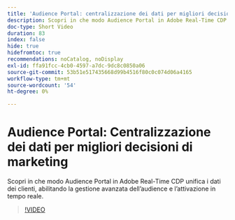 ```yaml
---
title: 'Audience Portal: centralizzazione dei dati per migliori decisioni di marketing'
description: Scopri in che modo Audience Portal in Adobe Real-Time CDP unifica i dati dei clienti, abilitando la gestione avanzata dell’audience e l’attivazione in tempo reale.
doc-type: Short Video
duration: 83
index: false
hide: true
hidefromtoc: true
recommendations: noCatalog, noDisplay
exl-id: ffa91fcc-4cb0-4597-a7dc-9dc8c0850a06
source-git-commit: 53b51e517435668d99b4516f80c0c074d06a4165
workflow-type: tm+mt
source-wordcount: '54'
ht-degree: 0%

---
```


# Audience Portal: Centralizzazione dei dati per migliori decisioni di marketing

Scopri in che modo Audience Portal in Adobe Real-Time CDP unifica i dati dei clienti, abilitando la gestione avanzata dell’audience e l’attivazione in tempo reale.

<!-- 72_S508_3442517_82_audience-portal-centralizing-data-for-better-marketing-decisions -->
>[!VIDEO](https://video.tv.adobe.com/v/3458185/?learn=on&enablevpops=true)

